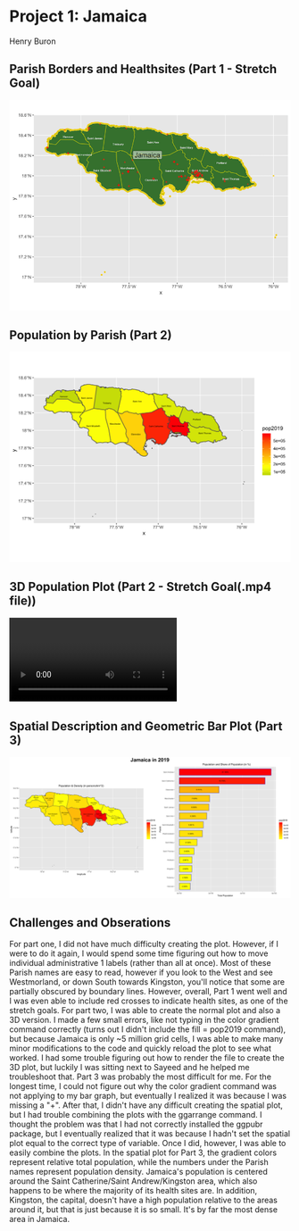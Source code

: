 # Project 1: Jamaica

Henry Buron

## Parish Borders and Healthsites (Part 1 - Stretch Goal)

![](jaimaica_gadm.png)

## Population by Parish (Part 2)

![](jam_pop2019C.png)

## 3D Population Plot (Part 2 - Stretch Goal(.mp4 file))

![](jam_pop2019E.mp4)

## Spatial Description and Geometric Bar Plot (Part 3)

![](jam_final1.png)

## Challenges and Obserations

For part one, I did not have much difficulty creating the plot. However, if I were to do it again, I would spend some time figuring out how to move individual administrative 1 labels (rather than all at once). Most of these Parish names are easy to read, however if you look to the West and see Westmorland, or down South towards Kingston, you'll notice that some are partially obscured by boundary lines. However, overall, Part 1 went well and I was even able to include red crosses to indicate health sites, as one of the stretch goals. For part two, I was able to create the normal plot and also a 3D version. I made a few small errors, like not typing in the color gradient command correctly (turns out I didn't include the fill = pop2019 command), but because Jamaica is only ~5 million grid cells, I was able to make many minor modifications to the code and quickly reload the plot to see what worked. I had some trouble figuring out how to render the file to create the 3D plot, but luckily I was sitting next to Sayeed and he helped me troubleshoot that. Part 3 was probably the most difficult for me. For the longest time, I could not figure out why the color gradient command was not applying to my bar graph, but eventually I realized it was because I was missing a "+". After that, I didn't have any difficult creating the spatial plot, but I had trouble combining the plots with the ggarrange command. I thought the problem was that I had not correctly installed the ggpubr package, but I eventually realized that it was because I hadn't set the spatial plot equal to the correct type of variable. Once I did, however, I was able to easily combine the plots. In the spatial plot for Part 3, the gradient colors represent relative total population, while the numbers under the Parish names represent population density. Jamaica's population is centered around the Saint Catherine/Saint Andrew/Kingston area, which also happens to be where the majority of its health sites are. In addition, Kingston, the capital, doesn't have a high population relative to the areas around it, but that is just because it is so small. It's by far the most dense area in Jamaica.
